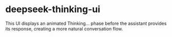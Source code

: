 # deepseek-thinking-ui
This UI displays an animated Thinking... phase before the assistant provides its response, creating a more natural conversation flow.
